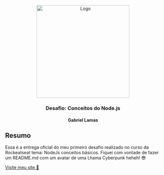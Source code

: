 <!-- PROJECT LOGO -->
<br />
<p align="center">
  <a href="https://gabriellamas.com.br">
    <img width="300px" height="auto" src="https://pbs.twimg.com/media/EWA3JiqWAAAIxpC?format=png&name=small" alt="Logo">
  </a>

  <h3 align="center">Desafio: Conceitos do Node.js</h3>
  <h4 align="center">Gabriel Lamas</h4>
</p>

<!-- DESCRIPTION -->

## Resumo

Essa é a entrega oficial do meu primeiro desafio realizado no curso da Rockeatseat tema: NodeJs conceitos básicos. Fiquei com vontade de fazer um README.md com um avatar de uma Lhama Cyberpunk heheh! 😎

[Visite meu site 🚀](https://gabriellamas.com.br/)

